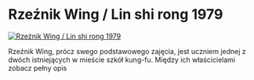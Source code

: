Rzeźnik Wing / Lin shi rong 1979 
=============
[![Rzeźnik Wing / Lin shi rong 1979 ](http://vidos.pl/images/player.gif)](http://vidos.pl/rzeznik-wing-lin-shi-rong-1979)

 Rzeźnik Wing, prócz swego podstawowego zajęcia, jest uczniem jednej z dwóch istniejących w mieście szkół kung-fu. Między ich właścicielami zobacz pełny opis
